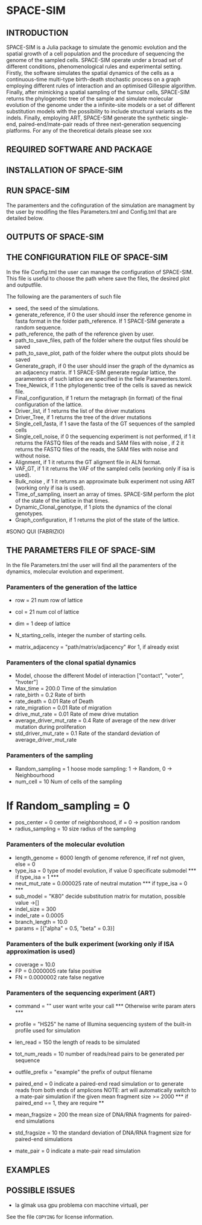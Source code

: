 # SPACE-SIM
## INTRODUCTION 
SPACE-SIM is a Julia package to simulate the genomic evolution and the spatial growth of a cell population and the procedure of sequencing the genome of the sampled cells. SPACE-SIM operate under a broad set of different conditions, phenomenological rules and experimental setting.
Firstly, the software simulates the spatial dynamics of the cells as a continuous-time multi-type birth-death stochastic process on a graph employing different rules of interaction and an optimised Gillespie algorithm. 
Finally, after mimicking a spatial sampling of the tumour cells, SPACE-SIM  returns the phylogenetic tree of the sample and simulate molecular evolution of the genome under the a infinite-site models or a set of different substitution models  with the possibility to include structural variants as the indels. Finally, employing ART, SPACE-SIM   generate the  synthetic  single-end, paired-end/mate-pair reads of three  next-generation sequencing platforms.
For any of the theoretical details please see xxx
 
## REQUIRED  SOFTWARE AND PACKAGE



## INSTALLATION OF SPACE-SIM

## RUN SPACE-SIM

The paramenters and the cofinguration of the simulation are managment by the user by modifing the files Parameters.tml and Config.tml that are detailed below.

## OUTPUTS OF SPACE-SIM


## THE CONFIGURATION FILE OF SPACE-SIM
In the file Config.tml the user can manage the configuration of SPACE-SIM. This file is useful to choose the path where save the files, the desired plot and outputfile.

The following are the paramenters of such file

- seed, the seed of the simulations.
- generate_reference,  if 0 the user should inser the reference genome in fasta format in the folder path_reference. If 1 SPACE-SIM generate a random sequence.
- path_reference, the path of the reference given by user.
- path_to_save_files, path of the folder where the output files should be saved
- path_to_save_plot,  path of the folder where the output plots should be saved
- Generate_graph, if 0 the user should inser the graph of the dynamics as an adjacency matrix. If 1 SPACE-SIM generate regular lattice, the paramenters of such lattice are specified in the fiele Paramenters.toml.
- Tree_Newick, if 1  the phylogenentic tree of the cells is saved as newick file.
- Final_configuration, if 1 return the metagraph (in format) of the final configuration of the lattice.
- Driver_list, if 1 returns the list of the driver mutations
- Driver_Tree, if 1 returns the tree of the driver mutations
- Single_cell_fasta, if 1 save the fasta of the GT sequences of the sampled cells 
- Single_cell_noise, if 0  the sequencing experiment is not performed, if 1 it returns the FASTQ  files of the reads and SAM files with noise  , if 2 it returns the FASTQ  files of the reads, the SAM files with noise and without noise.
- Alignment, if 1 it returns the GT aligment file in ALN format.
 - VAF_GT, if 1 it returns the VAF of the sampled cells  (working only if isa is used).
- Bulk_noise , if 1 it returns an approximate bulk experiment not using ART (working only if isa is used).
- Time_of_sampling, insert an array of times. SPACE-SIM perform the plot of the state of the lattice in that times.
- Dynamic_Clonal_genotype, if 1 plots the dynamics of the clonal genotypes.
- Graph_configuration, if 1  returns the plot of the state of the lattice.

#SONO QUI (FABRIZIO)

## THE PARAMETERS FILE OF SPACE-SIM
In the file Parameters.tml the user will find all the paramenters of the dynamics, molecular evolution and experiment. 



### Paramenters of the generation of the lattice

- row = 21 num row of lattice
- col = 21 num col of lattice
- dim = 1 deep of lattice
- N_starting_cells, integer  the number of starting cells.

- matrix_adjacency = "path/matrix/adjacency" #or 1, if already exist

### Paramenters of the clonal spatial dynamics

- Model, choose the different  Model of interaction ["contact", "voter", "hvoter"]
- Max_time = 200.0 Time of the simulation
- rate_birth = 0.2 Rate of birth
- rate_death = 0.01 Rate of Death
- rate_migration = 0.01 Rate of migration
- drive_mut_rate = 0.01 Rate of mew drive mutation
- average_driver_mut_rate = 0.4 Rate of average of the new driver mutation during proliferation
- std_driver_mut_rate = 0.1 Rate of the standard deviation of average_driver_mut_rate

### Paramenters of the sampling
- Random_sampling = 1 hoose mode sampling: 1 -> Random, 0 -> Neighbourhood
- num_cell = 10 Num of cells of the sampling

# If Random_sampling = 0

 -  pos_center = 0 center of neighborshood, if = 0 -> position random
- radius_sampling = 10 size radius of the sampling

### Paramenters of the molecular evolution
- length_genome = 6000 length of genome reference, if ref not given, else = 0
- type_isa = 0 type of model evolution, if value 0 specificate submodel
*** if type_isa = 1 ***
- neut_mut_rate = 0.000025 rate of neutral mutation
*** if type_isa = 0 ***
- sub_model = "K80" decide substitution matrix for mutation, possible value ->[]
- indel_size = 300
- indel_rate = 0.0005
- branch_length = 10.0
- params = [{"alpha" = 0.5, "beta" = 0.3}]

### Paramenters of the bulk experiment (working only if ISA approximation is used)
- coverage = 10.0
 - FP = 0.0000005 rate false positive
- FN = 0.0000002 rate false negative

### Paramenters of the sequencing experiment (ART)
- command = ""  user want write your call
*** Otherwise write param aters ***
- profile = "HS25" he name of Illumina sequencing system of the built-in profile used for simulation
- len_read = 150 the length of reads to be simulated
- tot_num_reads = 10 number of reads/read pairs to be generated per sequence
 - outfile_prefix = "example" the prefix of output filename

- paired_end = 0  indicate a paired-end read simulation or to generate reads from both ends of amplicons
	                    NOTE: art will automatically switch to a mate-pair simulation if the given mean fragment size >= 2000
*** if paired_end == 1, they are require **
- mean_fragsize = 200 the mean size of DNA/RNA fragments for paired-end simulations
- std_fragsize = 10 the standard deviation of DNA/RNA fragment size for paired-end simulations

- mate_pair = 0 indicate a mate-pair read simulation




## EXAMPLES

## POSSIBLE ISSUES
 - la glmak usa gpu problema con macchine virtuali, per 



See the file `COPYING` for license information.


